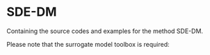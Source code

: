 # SDE-DM
Containing the source codes and examples for the method SDE-DM.

Please note that the surrogate model toolbox is required:
